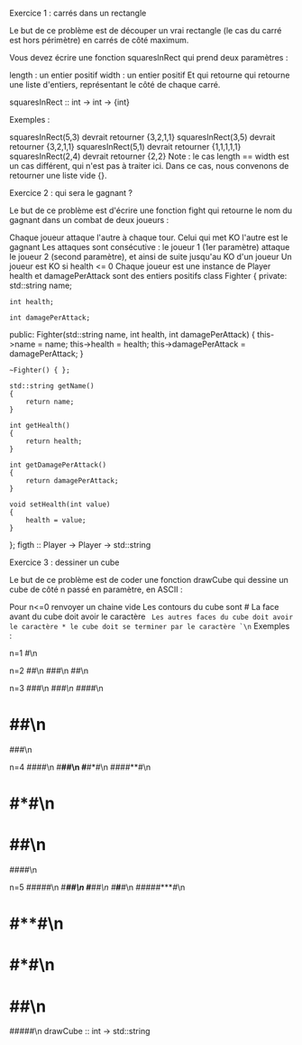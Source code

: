 Exercice 1 : carrés dans un rectangle

Le but de ce problème est de découper un vrai rectangle (le cas du carré est hors périmètre) en carrés de côté maximum.

Vous devez écrire une fonction squaresInRect qui prend deux paramètres :

length : un entier positif
width : un entier positif
Et qui retourne qui retourne une liste d'entiers, représentant le côté de chaque carré.

squaresInRect :: int -> int -> {int}

Exemples :

squaresInRect(5,3) devrait retourner {3,2,1,1}
squaresInRect(3,5) devrait retourner {3,2,1,1}
squaresInRect(5,1) devrait retourner {1,1,1,1,1}
squaresInRect(2,4) devrait retourner {2,2}
Note : le cas length == width est un cas différent, qui n'est pas à traiter ici. Dans ce cas, nous convenons de retourner une liste vide {}.

Exercice 2 : qui sera le gagnant ?

Le but de ce problème est d'écrire une fonction fight qui retourne le nom du gagnant dans un combat de deux joueurs :

Chaque joueur attaque l'autre à chaque tour. Celui qui met KO l'autre est le gagnant
Les attaques sont consécutive : le joueur 1 (1er paramètre) attaque le joueur 2 (second paramètre), et ainsi de suite jusqu'au KO d'un joueur
Un joueur est KO si health <= 0
Chaque joueur est une instance de Player
health et damagePerAttack sont des entiers positifs
class Fighter
{
private:
    std::string name;

    int health;

    int damagePerAttack;

public:
    Fighter(std::string name, int health, int damagePerAttack)
    {
        this->name = name;
        this->health = health;
        this->damagePerAttack = damagePerAttack;
    }

    ~Fighter() { };

    std::string getName()
    {
        return name;
    }

    int getHealth()
    {
        return health;
    }

    int getDamagePerAttack()
    {
        return damagePerAttack;
    }

    void setHealth(int value)
    {
        health = value;
    }
};
figth :: Player -> Player -> std::string

Exercice 3 : dessiner un cube

Le but de ce problème est de coder une fonction drawCube qui dessine un cube de côté n passé en paramètre, en ASCII :

Pour n<=0 renvoyer un chaine vide
Les contours du cube sont #
La face avant du cube doit avoir le caractère ``
Les autres faces du cube doit avoir le caractère *
le cube doit se terminer par le caractère `\n``
Exemples :

n=1
#\n

n=2
 ##\n
###\n
##\n

n=3
  ###\n
 #*##\n
###*#\n
# ##\n
###\n

n=4
   ####\n
  #**##\n
 #**#*#\n
####**#\n
#  #*#\n
#  ##\n
####\n

n=5
    #####\n
   #***##\n
  #***#*#\n
 #***#**#\n
#####***#\n
#   #**#\n
#   #*#\n
#   ##\n
#####\n
drawCube :: int -> std::string
